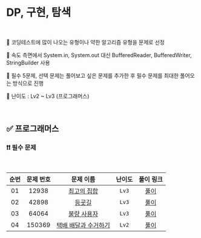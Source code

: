 # DP, 구현, 탐색

<br/>

📌 코딩테스트에 많이 나오는 유형이나 약한 알고리즘 유형을 문제로 선정

📌 속도 측면에서 System.in, System.out 대신 BufferedReader, BufferedWriter, StringBuilder 사용

📌 필수 5문제, 선택 문제는 풀어보고 싶은 문제를 추가한 후 필수 문제를 최대한 풀어오는 방식으로 진행

📌 난이도 : Lv2 ~ Lv3 (프로그래머스)

<br/>

## ✅ 프로그래머스

### ❗❗ 필수 문제

<br/>

순번 | 문제 번호 | 문제 이름 | 난이도 | 풀이 링크
:---: | :---: | :---: | :---: | :---: 
01 | 12938 | [최고의 집합](https://school.programmers.co.kr/learn/courses/30/lessons/12938) | ```Lv3``` | [풀이](https://github.com/psj98/Java_Study_Coding_18/blob/main/study/src/study_231101/problemset/programmers_12938.java)
02 | 42898 | [등굣길](https://school.programmers.co.kr/learn/courses/30/lessons/42898) | ```Lv3``` | [풀이](https://github.com/psj98/Java_Study_Coding_18/blob/main/study/src/study_231101/problemset/programmers_42898.java)
03 | 64064 | [불량 사용자](https://school.programmers.co.kr/learn/courses/30/lessons/64064) | ```Lv3``` | [풀이](https://github.com/psj98/Java_Study_Coding_18/blob/main/study/src/study_231101/problemset/programmers_64064.java)
04 | 150369 | [택배 배달과 수거하기](https://school.programmers.co.kr/learn/courses/30/lessons/150369) | ```Lv2``` | [풀이](https://github.com/psj98/Java_Study_Coding_18/blob/main/study/src/study_231101/problemset/programmers_150369.java)